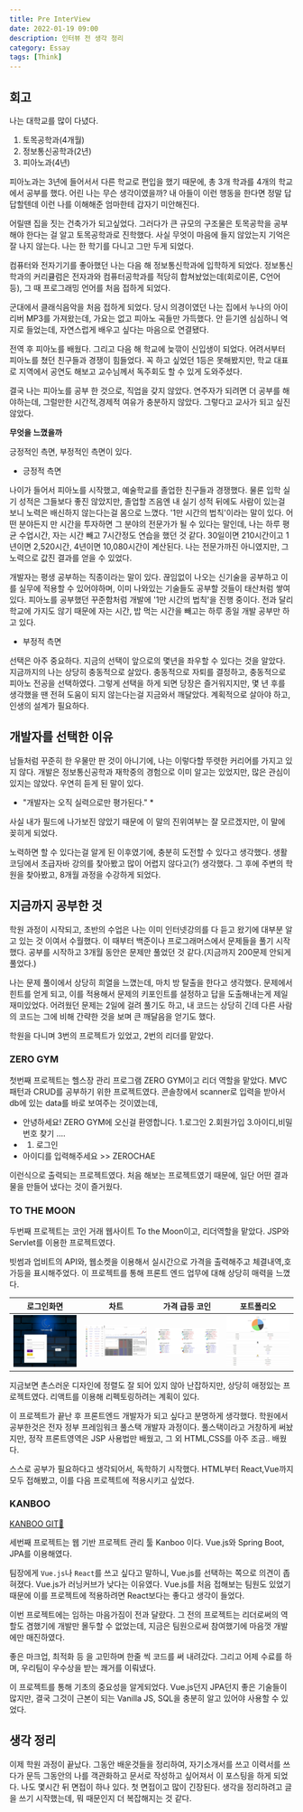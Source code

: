```yaml
---
title: Pre InterView
date: 2022-01-19 09:00
description: 인터뷰 전 생각 정리
category: Essay
tags: [Think]
---
```


## 회고

나는 대학교를 많이 다녔다.

1. 토목공학과(4개월)
2. 정보통신공학과(2년)
3. 피아노과(4년)

피아노과는 3년에 들어서서 다른 학교로 편입을 했기 때문에, 총 3개 학과를 4개의 학교에서 공부를 했다. 어린 나는 무슨 생각이였을까? 내 아들이 이런 행동을 한다면 정말 답답할텐데 이런 나를 이해해준 엄마한테 갑자기 미안해진다. 

어릴땐 집을 짓는 건축가가 되고싶었다. 그러다가 큰 규모의 구조물은 토목공학을 공부해야 한다는 걸 알고 토목공학과로 진학했다. 사실 무엇이 마음에 들지 않았는지 기억은 잘 나지 않는다. 나는 한 학기를 다니고 그만 두게 되었다. 

컴퓨터와 전자기기를 좋아했던 나는 다음 해 정보통신학과에 입학하게 되었다. 정보통신학과의 커리큘럼은 전자과와 컴퓨터공학과를 적당히 합쳐놨었는데(회로이론, C언어 등), 그 때 프로그래밍 언어를 처음 접하게 되었다.

군대에서 클래식음악을 처음 접하게 되었다. 당시 의경이였던 나는 집에서 누나의 아이리버 MP3를 가져왔는데, 가요는 없고 피아노 곡들만 가득했다. 안 듣기엔 심심하니 억지로 들었는데, 자연스럽게 배우고 싶다는 마음으로 연결됐다.

전역 후 피아노를 배웠다. 그리고 다음 해 학교에 늦깎이 신입생이 되었다. 어려서부터 피아노를 쳤던 친구들과 경쟁이 힘들었다. 꼭 하고 싶었던 1등은 못해봤지만, 학교 대표로 지역에서 공연도 해보고 교수님께서 독주회도 할 수 있게 도와주셨다.

결국 나는 피아노를 공부 한 것으로, 직업을 갖지 않았다. 연주자가 되려면 더 공부를 해야하는데, 그럴만한 시간적,경제적 여유가 충분하지 않았다. 그렇다고 교사가 되고 싶진 않았다.  

**무엇을 느꼈을까**

긍정적인 측면, 부정적인 측면이 있다.

* 긍정적 측면

나이가 들어서 피아노를 시작했고, 예술학교를 졸업한 친구들과 경쟁했다. 물론 입학 실기 성적은 그들보다 좋진 않았지만, 졸업할 즈음엔 내 실기 성적 뒤에도 사람이 있는걸 보니 노력은 배신하지 않는다는걸 몸으로 느꼈다. 
'1만 시간의 법칙'이라는 말이 있다. 어떤 분야든지 만 시간을 투자하면 그 분야의 전문가가 될 수 있다는 말인데, 나는 하루 평균 수업시간, 자는 시간 빼고 7시간정도 연습을 했던 것 같다. 30일이면 210시간이고 1년이면 2,520시간, 4년이면 10,080시간이 계산된다. 나는 전문가까진 아니였지만, 그 노력으로 값진 결과를 얻을 수 있었다.

개발자는 평생 공부하는 직종이라는 말이 있다. 끊임없이 나오는 신기술을 공부하고 이를 실무에 적용할 수 있어야하며, 이미 나와있는 기술들도 공부할 것들이 태산처럼 쌓여있다. 피아노를 공부했던 꾸준함처럼 개발에 '1만 시간의 법칙'을 진행 중이다. 전과 달리 학교에 가지도 않기 때문에 자는 시간, 밥 먹는 시간을 빼고는 하루 종일 개발 공부만 하고 있다. 

* 부정적 측면

선택은 아주 중요하다. 지금의 선택이 앞으로의 몇년을 좌우할 수 있다는 것을 알았다. 지금까지의 나는 상당히 충동적으로 살았다. 충동적으로 자퇴를 결정하고, 충동적으로 피아노 전공을 선택하였다. 그렇게 선택을 하게 되면 당장은 즐거워지지만, 몇 년 후를 생각했을 땐 전혀 도움이 되지 않는다는걸 지금와서 깨달았다. 계획적으로 살아야 하고, 인생의 설계가 필요하다.

## 개발자를 선택한 이유

남들처럼 꾸준히 한 우물만 판 것이 아니기에, 나는 이렇다할 뚜렷한 커리어를 가지고 있지 않다. 개발은 정보통신공학과 재학중의 경험으로 이미 알고는 있었지만, 많은 관심이 있지는 않았다. 우연히 듣게 된 말이 있다.

* "개발자는 오직 실력으로만 평가된다." *

사실 내가 필드에 나가보진 않았기 때문에 이 말의 진위여부는 잘 모르겠지만, 이 말에 꽂히게 되었다. 

노력하면 할 수 있다는걸 알게 된 이후였기에, 충분히 도전할 수 있다고 생각했다. 생활코딩에서 초급자바 강의를 찾아봤고 많이 어렵지 않다고(?) 생각했다. 그 후에 주변의 학원을 찾아봤고, 8개월 과정을 수강하게 되었다. 

## 지금까지 공부한 것

학원 과정이 시작되고, 초반의 수업은 나는 이미 인터넷강의를 다 듣고 왔기에 대부분 알고 있는 것 이여서 수월했다. 이 때부터 백준이나 프로그래머스에서 문제들을 풀기 시작했다. 공부를 시작하고 3개월 동안은 문제만 풀었던 것 같다.(지금까지 200문제 안되게 풀었다.)

나는 문제 풀이에서 상당히 희열을 느꼈는데, 마치 방 탈출을 한다고 생각했다. 문제에서 힌트를 얻게 되고, 이를 적용해서 문제의 키포인트를 설정하고 답을 도출해내는게 제일 재미있었다. 어려웠던 문제는 2일에 걸려 풀기도 하고, 내 코드는 상당히 긴데 다른 사람의 코드는 그에 비해 간략한 것을 보며 큰 깨달음을 얻기도 했다.

학원을 다니며 3번의 프로젝트가 있었고, 2번의 리더를 맡았다.

### ZERO GYM

첫번째 프로젝트는 헬스장 관리 프로그램 ZERO GYM이고 리더 역할을 맡았다.
MVC패턴과 CRUD를 공부하기 위한 프로젝트였다. 콘솔창에서 scanner로 입력을 받아서 db에 있는 data를 바로 보여주는 것이였는데,

- 안녕하세요! ZERO GYM에 오신걸 환영합니다. 1.로그인  2.회원가입  3.아이디,비밀번호 찾기 ....
- 1. 로그인 
- 아이디를 입력해주세요 >> ZEROCHAE

이런식으로 출력되는 프로젝트였다. 처음 해보는 프로젝트였기 때문에, 일단 어떤 결과물을 만들어 냈다는 것이 즐거웠다.


### TO THE MOON

두번째 프로젝트는 코인 거래 웹사이트 To the Moon이고, 리더역할을 맡았다. JSP와 Servlet를 이용한 프로젝트였다.

빗썸과 업비트의 API와, 웹소켓을 이용해서 실시간으로 가격을 출력해주고 체결내역,호가등을 표시해주었다. 이 프로젝트를 통해 프론트 엔드 업무에 대해 상당히 매력을 느꼈다. 


|로그인화면|차트|가격 급등 코인|포트폴리오|
|---|---|---|---|
|![img1](/assets/images/post/img-2022-01-18-01.jfif)|![img1](/assets/images/post/img-2022-01-18-02.jfif)|![img1](/assets/images/post/img-2022-01-18-03.jfif)|![img1](/assets/images/post/img-2022-01-18-04.jfif)|

지금보면 촌스러운 디자인에 정렬도 잘 되어 있지 않아 난잡하지만, 상당히 애정있는 프로젝트였다. 리액트를 이용해 리펙토링하려는 계획이 있다.

이 프로젝트가 끝난 후 프론트엔드 개발자가 되고 싶다고 분명하게 생각했다. 학원에서 공부한것은 전자 정부 프레임워크 풀스택 개발자 과정이다. 풀스택이라고 거창하게 써놨지만, 정작 프론트영역은 JSP 사용법만 배웠고, 그 외 HTML,CSS를 아주 조금.. 배웠다.

스스로 공부가 필요하다고 생각되어서, 독학하기 시작했다. HTML부터 React,Vue까지 모두 접해봤고, 이를 다음 프로젝트에 적용시키고 싶었다.

### KANBOO

[KANBOO GIT🚀](https://github.com/zerochae/kanboo_site)

세번째 프로젝트는 웹 기반 프로젝트 관리 툴 Kanboo 이다. Vue.js와 Spring Boot, JPA를 이용해였다. 

팀장에게 `Vue.js`나 `React`를 쓰고 싶다고 말하니, Vue.js를 선택하는 쪽으로 의견이 좁혀졌다. Vue.js가 러닝커브가 낮다는 이유였다. Vue.js를 처음 접해보는 팀원도 있었기 때문에 이를 프로젝트에 적용하려면 React보다는 좋다고 생각이 들었다.

이번 프로젝트에는 임하는 마음가짐이 전과 달랐다. 그 전의 프로젝트는 리더로써의 역할도 겸했기에 개발만 몰두할 수 없었는데, 지금은 팀원으로써 참여했기에 마음껏 개발에만 매진하였다.

좋은 마크업, 최적화 등 을 고민하며 한줄 씩 코드를 써 내려갔다. 그리고 어제 수료를 하며, 우리팀이 우수상을 받는 쾌거를 이뤄냈다.

이 프로젝트를 통해 기초의 중요성을 알게되었다. Vue.js던지 JPA던지 좋은 기술들이 많지만, 결국 그것이 근본이 되는 Vanilla JS, SQL을 충분히 알고 있어야 사용할 수 있었다. 

## 생각 정리

이제 학원 과정이 끝났다. 그동안 배운것들을 정리하여, 자기소개서를 쓰고 이력서를 쓰다가 문득 그동안의 나를 객관화하고 문서로 작성하고 싶어져서 이 포스팅을 하게 되었다. 나도 몇시간 뒤 면접이 하나 있다. 첫 면접이고 많이 긴장된다. 생각을 정리하려고 글을 쓰기 시작했는데, 뭐 때문인지 더 복잡해지는 것 같다.
